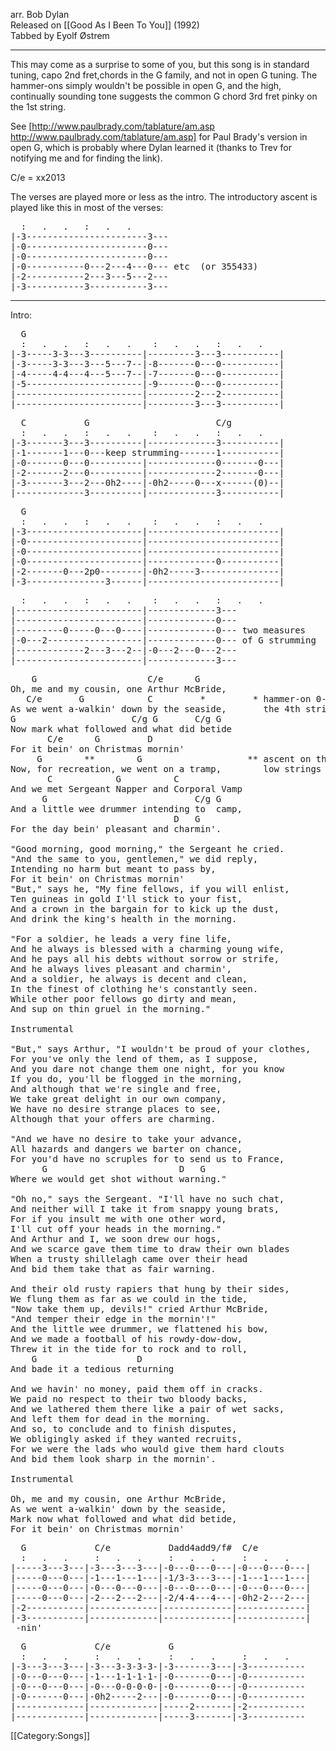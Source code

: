 arr. Bob Dylan<br>
Released on [[Good As I Been To You]] (1992)<br>
Tabbed by Eyolf Østrem

----
This may come as a surprise to some of you, but this song is in
standard tuning, capo 2nd fret,chords in the G family, and not in open
G tuning. The hammer-ons simply wouldn't be possible in open G, and
the high, continually sounding tone suggests the common G chord 3rd
fret pinky on the 1st string.

See [http://www.paulbrady.com/tablature/am.asp http://www.paulbrady.com/tablature/am.asp] for Paul Brady's
version in open G, which is probably where Dylan learned it
(thanks to Trev for notifying me and for finding the link).

C/e = xx2013

The verses are played more or less as the intro. The introductory
ascent is played like this in most of the verses:

<pre class="tab">
  :   .   .   :   .   .
|-3-----------------------3---
|-0-----------------------0---
|-0-----------------------0---
|-0-----------0---2---4---0--- etc  (or 355433)
|-2-----------2---3---5---2---
|-3-----------3-----------3---
</pre>

----
Intro:

<pre class="tab">
  G
  :   .   .   :   .   .    :   .   .   :   .   .
|-3-----3-3---3----------|---------3---3-----------|
|-3-----3-3---3---5---7--|-8-------0---0-----------|
|-4-----4-4---4---5---7--|-7-------0---0-----------|
|-5----------------------|-9-------0---0-----------|
|------------------------|---------2---2-----------|
|------------------------|---------3---3-----------|
</pre>
<pre class="tab">
  C           G                        C/g
  :   .   .   :   .   .    :   .   .   :   .   .
|-3-------3---3----------|-------------3-----------|
|-1-------1---0---keep strumming-------1-----------|
|-0-------0---0----------|-------------0-------0---|
|-2-------2---0----------|-------------2-------0---|
|-3-------3---2---0h2----|-0h2-----0---x------(0)--|
|-------------3----------|-------------3-----------|
</pre>
<pre class="tab">
  G
  :   .   .   :   .   .    :   .   .   :   .   .
|-3----------------------|-------------------------|
|-0----------------------|-------------------------|
|-0----------------------|-------------------------|
|-0----------------------|-------------0-----------|
|-2-------0---2p0--------|-0h2-----3---------------|
|-3---------------3------|-------------------------|
</pre>
<pre class="tab">
  :   .   .   :   .   .    :   .   .   :   .   .
|------------------------|-------------3---
|------------------------|-------------0---
|---------0-----0---0----|-------------0--- two measures
|-0---2------------------|-------------0--- of G strumming
|-------------2---3---2--|-0---2---0---2---
|------------------------|-------------3---
</pre>
<pre class="verse">
    G                     C/e      G
Oh, me and my cousin, one Arthur McBride,
   C/e       G            C         *         * hammer-on 0-2 on
As we went a-walkin' down by the seaside,       the 4th string
G                      C/g G       C/g G
Now mark what followed and what did betide
       C/e      G         D
For it bein' on Christmas mornin'
     G        **        G                    ** ascent on the
Now, for recreation, we went on a tramp,        low strings
       C            G          C
And we met Sergeant Napper and Corporal Vamp
      G                            C/g G
And a little wee drummer intending to  camp,
                               D   G
For the day bein' pleasant and charmin'.

"Good morning, good morning," the Sergeant he cried.
"And the same to you, gentlemen," we did reply,
Intending no harm but meant to pass by,
For it bein' on Christmas mornin'
"But," says he, "My fine fellows, if you will enlist,
Ten guineas in gold I'll stick to your fist,
And a crown in the bargain for to kick up the dust,
And drink the king's health in the morning.

"For a soldier, he leads a very fine life,
And he always is blessed with a charming young wife,
And he pays all his debts without sorrow or strife,
And he always lives pleasant and charmin',
And a soldier, he always is decent and clean,
In the finest of clothing he's constantly seen.
While other poor fellows go dirty and mean,
And sup on thin gruel in the morning."

Instrumental

"But," says Arthur, "I wouldn't be proud of your clothes,
For you've only the lend of them, as I suppose,
And you dare not change them one night, for you know
If you do, you'll be flogged in the morning,
And although that we're single and free,
We take great delight in our own company,
We have no desire strange places to see,
Although that your offers are charming.

"And we have no desire to take your advance,
All hazards and dangers we barter on chance,
For you'd have no scruples for to send us to France,
      G                         D   G
Where we would get shot without warning."

"Oh no," says the Sergeant. "I'll have no such chat,
And neither will I take it from snappy young brats,
For if you insult me with one other word,
I'll cut off your heads in the morning."
And Arthur and I, we soon drew our hogs,
And we scarce gave them time to draw their own blades
When a trusty shillelagh came over their head
And bid them take that as fair warning.

And their old rusty rapiers that hung by their sides,
We flung them as far as we could in the tide,
"Now take them up, devils!" cried Arthur McBride,
"And temper their edge in the mornin'!"
And the little wee drummer, we flattened his bow,
And we made a football of his rowdy-dow-dow,
Threw it in the tide for to rock and to roll,
    G                   D
And bade it a tedious returning

And we havin' no money, paid them off in cracks.
We paid no respect to their two bloody backs,
And we lathered them there like a pair of wet sacks,
And left them for dead in the morning.
And so, to conclude and to finish disputes,
We obligingly asked if they wanted recruits,
For we were the lads who would give them hard clouts
And bid them look sharp in the mornin'.

Instrumental

Oh, me and my cousin, one Arthur McBride,
As we went a-walkin' down by the seaside,
Mark now what followed and what did betide,
For it bein' on Christmas mornin'
</pre>
<pre class="tab">
  G             C/e           Dadd4add9/f#  C/e
  :   .   .     :   .   .     :   .   .     :   .   .
|-----3---3---|-3---3---3---|-0---0---0---|-0---0---0---|
|-----0---0---|-1---1---1---|-1/3-3---3---|-1---1---1---|
|-----0---0---|-0---0---0---|-0---0---0---|-0---0---0---|
|-----0---0---|-2---2---2---|-2/4-4---4---|-0h2-2---2---|
|-2-----------|-------------|-------------|-------------|
|-3-----------|-------------|-------------|-------------|
 -nin'________________________________________________
</pre>

<pre class="tab">
  G             C/e           G
  :   .   .     :   .   .     :   .   .     :   .   .
|-3---3---3---|-3---3-3-3-3-|-3-------3---|-3-----------
|-0---0---0---|-1---1-1-1-1-|-0-------0---|-0-----------
|-0---0---0---|-0---0-0-0-0-|-0-------0---|-0-----------
|-0-------0---|-0h2-----2---|-0-------0---|-0-----------
|-------------|-------------|-----2-------|-2-----------
|-------------|-------------|-----3-------|-3-----------
</pre>

[[Category:Songs]]